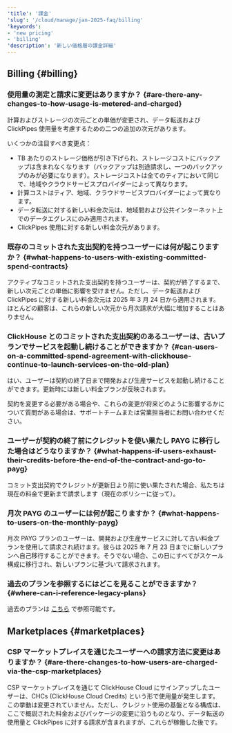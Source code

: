 ```yaml
---
'title': '課金'
'slug': '/cloud/manage/jan-2025-faq/billing'
'keywords':
- 'new pricing'
- 'billing'
'description': '新しい価格層の課金詳細'
---
```




## Billing {#billing}

### 使用量の測定と請求に変更はありますか？ {#are-there-any-changes-to-how-usage-is-metered-and-charged}

計算およびストレージの次元ごとの単価が変更され、データ転送および ClickPipes 使用量を考慮するための二つの追加の次元があります。

いくつかの注目すべき変更点：

- TB あたりのストレージ価格が引き下げられ、ストレージコストにバックアップは含まれなくなります（バックアップは別途請求し、一つのバックアップのみが必要になります）。ストレージコストは全てのティアにおいて同じで、地域やクラウドサービスプロバイダーによって異なります。
- 計算コストはティア、地域、クラウドサービスプロバイダーによって異なります。
- データ転送に対する新しい料金次元は、地域間および公共インターネット上でのデータエグレスにのみ適用されます。
- ClickPipes 使用に対する新しい料金次元があります。

### 既存のコミットされた支出契約を持つユーザーには何が起こりますか？ {#what-happens-to-users-with-existing-committed-spend-contracts}

アクティブなコミットされた支出契約を持つユーザーは、契約が終了するまで、新しい次元ごとの単価に影響を受けません。ただし、データ転送および ClickPipes に対する新しい料金次元は 2025 年 3 月 24 日から適用されます。ほとんどの顧客は、これらの新しい次元から月次請求が大幅に増加することはありません。

### ClickHouse とのコミットされた支出契約のあるユーザーは、古いプランでサービスを起動し続けることができますか？ {#can-users-on-a-committed-spend-agreement-with-clickhouse-continue-to-launch-services-on-the-old-plan}

はい、ユーザーは契約の終了日まで開発および生産サービスを起動し続けることができます。更新時には新しい料金プランが反映されます。

契約を変更する必要がある場合や、これらの変更が将来どのように影響するかについて質問がある場合は、サポートチームまたは営業担当者にお問い合わせください。

### ユーザーが契約の終了前にクレジットを使い果たし PAYG に移行した場合はどうなりますか？ {#what-happens-if-users-exhaust-their-credits-before-the-end-of-the-contract-and-go-to-payg}

コミット支出契約でクレジットが更新日より前に使い果たされた場合、私たちは現在の料金で更新まで請求します（現在のポリシーに従って）。

### 月次 PAYG のユーザーには何が起こりますか？ {#what-happens-to-users-on-the-monthly-payg}

月次 PAYG プランのユーザーは、開発および生産サービスに対して古い料金プランを使用して請求され続けます。彼らは 2025 年 7 月 23 日までに新しいプランへ自己移行することができます。そうでない場合、この日にすべてがスケール構成に移行され、新しいプランに基づいて請求されます。

### 過去のプランを参照するにはどこを見ることができますか？ {#where-can-i-reference-legacy-plans}

過去のプランは [こちら](https://clickhouse.com/pricing?legacy=true) で参照可能です。

## Marketplaces {#marketplaces}

### CSP マーケットプレイスを通じたユーザーへの請求方法に変更はありますか？ {#are-there-changes-to-how-users-are-charged-via-the-csp-marketplaces}

CSP マーケットプレイスを通じて ClickHouse Cloud にサインアップしたユーザーは、CHCs (ClickHouse Cloud Credits) という形で使用量が発生します。この挙動は変更されていません。ただし、クレジット使用の基盤となる構成は、ここで概説された料金およびパッケージの変更に沿うものとなり、データ転送の使用量と ClickPipes に対する請求が含まれますが、これらが稼働した後です。
